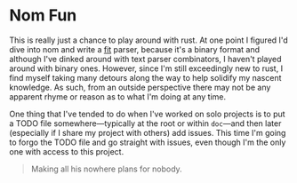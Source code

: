 # Nom Fun

This is really just a chance to play around with rust.  At one point I
figured I'd dive into nom and write a
[fit](https://www.thisisant.com/resources/fit/) parser, because it's a binary
format and although I've dinked around with text parser combinators, I haven't
played around with binary ones. However, since I'm still exceedingly new to
rust, I find myself taking many detours along the way to help solidify my
nascent knowledge.  As such, from an outside perspective there may not be
any apparent rhyme or reason as to what I'm doing at any time.

One thing that I've tended to do when I've worked on solo projects is
to put a TODO file somewhere&mdash;typically at the root or within
`doc`&mdash;and then later (especially if I share my project with others)
add issues.  This time I'm going to forgo the TODO file and go straight
with issues, even though I'm the only one with access to this project.

> Making all his nowhere plans for nobody.
